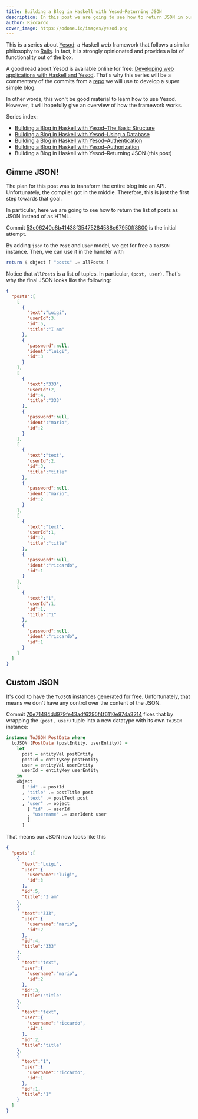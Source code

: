 ```yaml
---
title: Building a Blog in Haskell with Yesod–Returning JSON
description: In this post we are going to see how to return JSON in our Yesod blog
author: Riccardo
cover_image: https://odone.io/images/yesod.png
---
```


This is a series about [Yesod](https://www.yesodweb.com/): a Haskell web framework that follows a similar philosophy to [Rails](https://rubyonrails.org/). In fact, it is strongly opinionated and provides a lot of functionality out of the box.

A good read about Yesod is available online for free: [Developing web applications with Haskell and Yesod](https://www.yesodweb.com/book). That's why this series will be a commentary of the commits from a [repo](https://github.com/3v0k4/yesod-blog) we will use to develop a super simple blog.

In other words, this won't be good material to learn how to use Yesod. However, it will hopefully give an overview of how the framework works.

Series index:

- [Building a Blog in Haskell with Yesod–The Basic Structure](https://odone.io/posts/2019-07-15-building-a-blog-in-haskell-with-yesod%E2%80%93the-basic-structure.html)
- [Building a Blog in Haskell with Yesod–Using a Database](https://odone.io/posts/2019-07-22-building-a-blog-in-haskell-with-yesod%E2%80%93using-a-database.html)
- [Building a Blog in Haskell with Yesod–Authentication](https://odone.io/posts/2019-07-29-building-a-blog-in-haskell-with-yesod%E2%80%93authentication.html)
- [Building a Blog in Haskell with Yesod–Authorization](https://odone.io/posts/2019-08-05-building-a-blog-in-haskell-with-yesod–authorization.html)
- Building a Blog in Haskell with Yesod–Returning JSON (this post)

## Gimme JSON!

The plan for this post was to transform the entire blog into an API. Unfortunately, the compiler got in the middle. Therefore, this is just the first step towards that goal.

In particular, here we are going to see how to return the list of posts as JSON instead of as HTML.

Commit [53c06240c8b41438f35475284588e67950ff8800](https://github.com/3v0k4/yesod-blog/commit/53c06240c8b41438f35475284588e67950ff8800) is the initial attempt. 

By adding `json` to the `Post` and `User` model, we get for free a `ToJSON` instance. Then, we can use it in the handler with

```hs
return $ object [ "posts" .= allPosts ]
```

Notice that `allPosts` is a list of tuples. In particular, `(post, user)`. That's why the final JSON looks like the following:

```json
{
  "posts":[
    [
      {
        "text":"Luigi",
        "userId":3,
        "id":5,
        "title":"I am"
      },
      {
        "password":null,
        "ident":"luigi",
        "id":3
      }
    ],
    [
      {
        "text":"333",
        "userId":2,
        "id":4,
        "title":"333"
      },
      {
        "password":null,
        "ident":"mario",
        "id":2
      }
    ],
    [
      {
        "text":"text",
        "userId":2,
        "id":3,
        "title":"title"
      },
      {
        "password":null,
        "ident":"mario",
        "id":2
      }
    ],
    [
      {
        "text":"text",
        "userId":1,
        "id":2,
        "title":"title"
      },
      {
        "password":null,
        "ident":"riccardo",
        "id":1
      }
    ],
    [
      {
        "text":"1",
        "userId":1,
        "id":1,
        "title":"1"
      },
      {
        "password":null,
        "ident":"riccardo",
        "id":1
      }
    ]
  ]
}
```

## Custom JSON

It's cool to have the `ToJSON` instances generated for free. Unfortunately, that means we don't have any control over the content of the JSON.

Commit [70e71484dd979fe43adf6295f4f6110e974a3214](https://github.com/3v0k4/yesod-blog/commit/70e71484dd979fe43adf6295f4f6110e974a3214) fixes that by wrapping the `(post, user)` tuple into a new datatype with its own `ToJSON` instance:

```hs
instance ToJSON PostData where
  toJSON (PostData (postEntity, userEntity)) =
    let
      post = entityVal postEntity
      postId = entityKey postEntity
      user = entityVal userEntity
      userId = entityKey userEntity
    in
    object
      [ "id" .= postId
      , "title" .= postTitle post
      , "text" .= postText post
      , "user" .= object
        [ "id" .= userId
        , "username" .= userIdent user
        ]
      ]
```

That means our JSON now looks like this

```json
{
  "posts":[
    {
      "text":"Luigi",
      "user":{
        "username":"luigi",
        "id":3
      },
      "id":5,
      "title":"I am"
    },
    {
      "text":"333",
      "user":{
        "username":"mario",
        "id":2
      },
      "id":4,
      "title":"333"
    },
    {
      "text":"text",
      "user":{
        "username":"mario",
        "id":2
      },
      "id":3,
      "title":"title"
    },
    {
      "text":"text",
      "user":{
        "username":"riccardo",
        "id":1
      },
      "id":2,
      "title":"title"
    },
    {
      "text":"1",
      "user":{
        "username":"riccardo",
        "id":1
      },
      "id":1,
      "title":"1"
    }
  ]
}
```